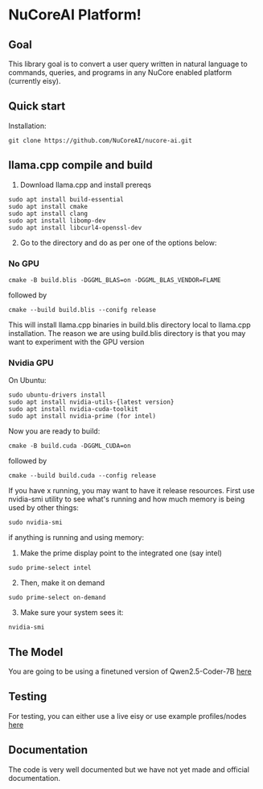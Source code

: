 # NuCoreAI Platform! 

## Goal

This library goal is to convert a user query written in natural language to commands, queries, and programs in any NuCore enabled platform (currently eisy).

## Quick start

Installation:

```shell
git clone https://github.com/NuCoreAI/nucore-ai.git
```

## llama.cpp compile and build
1. Download llama.cpp and install prereqs
```shell
sudo apt install build-essential 
sudo apt install cmake
sudo apt install clang
sudo apt install libomp-dev
sudo apt install libcurl4-openssl-dev 

```
2. Go to the directory and do as per one of the options below:

### No GPU
```shell
cmake -B build.blis -DGGML_BLAS=on -DGGML_BLAS_VENDOR=FLAME
```
followed by
```shell
cmake --build build.blis --conifg release
```
This will install llama.cpp binaries in build.blis directory local to llama.cpp installation. The reason we are using build.blis directory is that you may want to experiment with the GPU version

### Nvidia GPU
On Ubuntu:
```shell
sudo ubuntu-drivers install
sudo apt install nvidia-utils-{latest version}
sudo apt install nvidia-cuda-toolkit
sudo apt install nvidia-prime (for intel)
```
Now you are ready to build:
```shell
cmake -B build.cuda -DGGML_CUDA=on 
```
followed by
```shell
cmake --build build.cuda --config release
```
If you have x running, you may want to have it release resources. First use nvidia-smi utility to see what's running and how much memory is being used by other things:
```shell
sudo nvidia-smi
```
if anything is running and using memory:
1. Make the prime display point to the integrated one (say intel)
```shell
sudo prime-select intel
```
2. Then, make it on demand
```shell
sudo prime-select on-demand
```
3. Make sure your system sees it:
```shell
nvidia-smi
```

## The Model
You are going to be using a finetuned version of Qwen2.5-Coder-7B [here](https://huggingface.co/mkohanim/nucore.11)

## Testing
For testing, you can either use a live eisy or use example profiles/nodes [here](https://github.com/NuCoreAI/ai-workflow)

## Documentation
The code is very well documented but we have not yet made and official documentation. 
